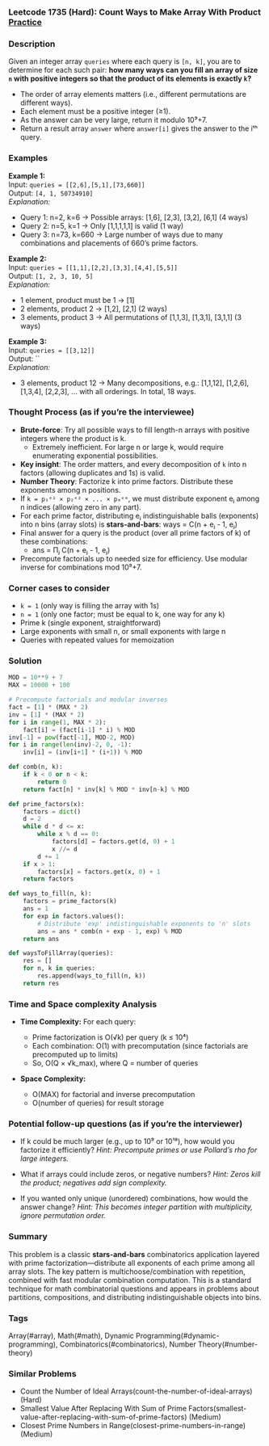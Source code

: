 ### Leetcode 1735 (Hard): Count Ways to Make Array With Product [Practice](https://leetcode.com/problems/count-ways-to-make-array-with-product)

### Description  
Given an integer array `queries` where each query is `[n, k]`, you are to determine for each such pair: **how many ways can you fill an array of size `n` with positive integers so that the product of its elements is exactly `k`?**  
- The order of array elements matters (i.e., different permutations are different ways).  
- Each element must be a positive integer (≥1).
- As the answer can be very large, return it modulo 10⁹+7.  
- Return a result array `answer` where `answer[i]` gives the answer to the iᵗʰ query.

### Examples  

**Example 1:**  
Input: `queries = [[2,6],[5,1],[73,660]]`  
Output: `[4, 1, 50734910]`  
*Explanation:*
- Query 1: n=2, k=6 → Possible arrays: [1,6], [2,3], [3,2], [6,1] (4 ways)
- Query 2: n=5, k=1 → Only [1,1,1,1,1] is valid (1 way)
- Query 3: n=73, k=660 → Large number of ways due to many combinations and placements of 660’s prime factors.

**Example 2:**  
Input: `queries = [[1,1],[2,2],[3,3],[4,4],[5,5]]`  
Output: `[1, 2, 3, 10, 5]`  
*Explanation:*
- 1 element, product must be 1 → [1]
- 2 elements, product 2 → [1,2], [2,1] (2 ways)
- 3 elements, product 3 → All permutations of [1,1,3], [1,3,1], [3,1,1] (3 ways)

**Example 3:**  
Input: `queries = [[3,12]]`  
Output: ``  
*Explanation:*
- 3 elements, product 12 → Many decompositions, e.g.: [1,1,12], [1,2,6], [1,3,4], [2,2,3], ... with all orderings. In total, 18 ways.

### Thought Process (as if you’re the interviewee)  
- **Brute-force**: Try all possible ways to fill length-n arrays with positive integers where the product is k.  
    - Extremely inefficient. For large n or large k, would require enumerating exponential possibilities.
- **Key insight**: The order matters, and every decomposition of `k` into n factors (allowing duplicates and 1s) is valid.
- **Number Theory**: Factorize k into prime factors. Distribute these exponents among n positions.
- If `k = p₁ᵉ¹ × p₂ᵉ² × ... × pₘᵉᵐ`, we must distribute exponent eⱼ among n indices (allowing zero in any part).
- For each prime factor, distributing eⱼ indistinguishable balls (exponents) into n bins (array slots) is **stars-and-bars**: ways = C(n + eⱼ - 1, eⱼ)
- Final answer for a query is the product (over all prime factors of k) of these combinations:
  - ans = Πⱼ C(n + eⱼ - 1, eⱼ)
- Precompute factorials up to needed size for efficiency. Use modular inverse for combinations mod 10⁹+7.

### Corner cases to consider  
- `k = 1` (only way is filling the array with 1s)
- `n = 1` (only one factor; must be equal to k, one way for any k)
- Prime k (single exponent, straightforward)
- Large exponents with small n, or small exponents with large n
- Queries with repeated values for memoization

### Solution

```python
MOD = 10**9 + 7
MAX = 10000 + 100

# Precompute factorials and modular inverses
fact = [1] * (MAX * 2)
inv = [1] * (MAX * 2)
for i in range(1, MAX * 2):
    fact[i] = (fact[i-1] * i) % MOD
inv[-1] = pow(fact[-1], MOD-2, MOD)
for i in range(len(inv)-2, 0, -1):
    inv[i] = (inv[i+1] * (i+1)) % MOD

def comb(n, k):
    if k < 0 or n < k:
        return 0
    return fact[n] * inv[k] % MOD * inv[n-k] % MOD

def prime_factors(x):
    factors = dict()
    d = 2
    while d * d <= x:
        while x % d == 0:
            factors[d] = factors.get(d, 0) + 1
            x //= d
        d += 1
    if x > 1:
        factors[x] = factors.get(x, 0) + 1
    return factors

def ways_to_fill(n, k):
    factors = prime_factors(k)
    ans = 1
    for exp in factors.values():
        # Distribute 'exp' indistinguishable exponents to 'n' slots
        ans = ans * comb(n + exp - 1, exp) % MOD
    return ans

def waysToFillArray(queries):
    res = []
    for n, k in queries:
        res.append(ways_to_fill(n, k))
    return res
```

### Time and Space complexity Analysis  

- **Time Complexity:** For each query:  
  - Prime factorization is O(√k) per query (k ≤ 10⁴)  
  - Each combination: O(1) with precomputation (since factorials are precomputed up to limits)
  - So, O(Q × √k_max), where Q = number of queries

- **Space Complexity:**  
  - O(MAX) for factorial and inverse precomputation
  - O(number of queries) for result storage

### Potential follow-up questions (as if you’re the interviewer)  

- If k could be much larger (e.g., up to 10⁹ or 10¹⁸), how would you factorize it efficiently?
  *Hint: Precompute primes or use Pollard’s rho for large integers.*

- What if arrays could include zeros, or negative numbers?
  *Hint: Zeros kill the product; negatives add sign complexity.*

- If you wanted only unique (unordered) combinations, how would the answer change?
  *Hint: This becomes integer partition with multiplicity, ignore permutation order.*

### Summary
This problem is a classic **stars-and-bars** combinatorics application layered with prime factorization—distribute all exponents of each prime among all array slots. The key pattern is multichoose/combination with repetition, combined with fast modular combination computation. This is a standard technique for math combinatorial questions and appears in problems about partitions, compositions, and distributing indistinguishable objects into bins.

### Tags
Array(#array), Math(#math), Dynamic Programming(#dynamic-programming), Combinatorics(#combinatorics), Number Theory(#number-theory)

### Similar Problems
- Count the Number of Ideal Arrays(count-the-number-of-ideal-arrays) (Hard)
- Smallest Value After Replacing With Sum of Prime Factors(smallest-value-after-replacing-with-sum-of-prime-factors) (Medium)
- Closest Prime Numbers in Range(closest-prime-numbers-in-range) (Medium)